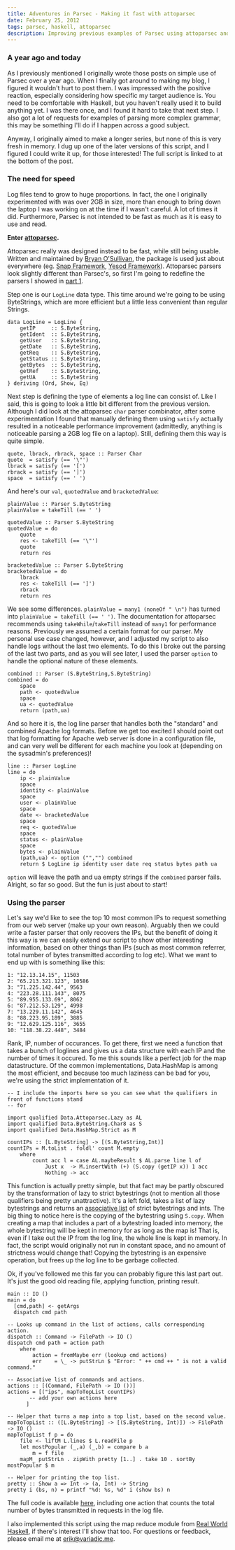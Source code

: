 ```yaml
---
title: Adventures in Parsec - Making it fast with attoparsec
date: February 25, 2012
tags: parsec, haskell, attoparsec
description: Improving previous examples of Parsec using attoparsec and bytestrings
---
```


### A year ago and today

As I previously mentioned I originally wrote those posts on simple use of Parsec over a year ago. When I finally got around to making my blog, I figured it wouldn't hurt to post them. I was impressed with the positive reaction, especially considering how specific my target audience is. You need to be comfortable with Haskell, but you haven't really used it to build anything yet. I was there once, and I found it hard to take that next step. I also got a lot of requests for examples of parsing more complex grammar, this may be something I'll do if I happen across a good subject.

Anyway, I originally aimed to make a longer series, but none of this is very fresh in memory. I dug up one of the later versions of this script, and I figured I could write it up, for those interested! The full script is linked to at the bottom of the post.

### The need for speed

Log files tend to grow to huge proportions. In fact, the one I originally experimented with was over 2GB in size, more than enough to bring down the laptop I was working on at the time if I wasn't careful. A lot of times it did. Furthermore, Parsec is not intended to be fast as much as it is easy to use and read.

__Enter [attoparsec][attoparsec].__

Attoparsec really was designed instead to be fast, while still being usable. Written and maintained by [Bryan O'Sullivan][bos], the package is used just about everywhere (eg. [Snap Framework][snap], [Yesod Framework][yesod]). Attoparsec parsers look slightly different than Parsec's, so first I'm going to redefine the parsers I showed in [part 1][part1].

Step one is our `LogLine` data type. This time around we're going to be using ByteStrings, which are more efficient but a little less convenient than regular Strings.

~~~~~{.haskell}
data LogLine = LogLine {
    getIP     :: S.ByteString,
    getIdent  :: S.ByteString,
    getUser   :: S.ByteString,
    getDate   :: S.ByteString,
    getReq    :: S.ByteString,
    getStatus :: S.ByteString,
    getBytes  :: S.ByteString,
    getRef    :: S.ByteString,
    getUA     :: S.ByteString
} deriving (Ord, Show, Eq)
~~~~~

Next step is defining the type of elements a log line can consist of. Like I said, this is going to look a little bit different from the previous version. Although I did look at the attoparsec `char` parser combinator, after some experimentation I found that manually defining them using `satisfy` actually resulted in a noticeable performance improvement (admittedly, anything is noticeable parsing a 2GB log file on a laptop). Still, defining them this way is quite simple.

~~~~~{.haskell}
quote, lbrack, rbrack, space :: Parser Char
quote  = satisfy (== '\"')
lbrack = satisfy (== '[')
rbrack = satisfy (== ']')
space  = satisfy (== ' ')
~~~~~

And here's our `val`, `quotedValue` and `bracketedValue`:

~~~~~{.haskell}
plainValue :: Parser S.ByteString
plainValue = takeTill (== ' ')

quotedValue :: Parser S.ByteString
quotedValue = do
    quote
    res <- takeTill (== '\"')
    quote
    return res

bracketedValue :: Parser S.ByteString
bracketedValue = do
    lbrack
    res <- takeTill (== ']')
    rbrack
    return res
~~~~~

We see some differences. `plainValue = many1 (noneOf " \n")` has turned into `plainValue = takeTill (== ' ')`. The documentation for attoparsec recommends using `takeWhile`/`takeTill` instead of `many1` for performance reasons. Previously we assumed a certain format for our parser. My personal use case changed, however, and I adjusted my script to also handle logs without the last two elements. To do this I broke out the parsing of the last two parts, and as you will see later, I used the parser `option` to handle the optional nature of these elements.

~~~~~{.haskell}
combined :: Parser (S.ByteString,S.ByteString)
combined = do
    space
    path <- quotedValue
    space
    ua <- quotedValue
    return (path,ua)
~~~~~

And so here it is, the log line parser that handles both the "standard" and combined Apache log formats. Before we get too excited I should point out that log formatting for Apache web server is done in a configuration file, and can very well be different for each machine you look at (depending on the sysadmin's preferences)!

~~~~~{.haskell}
line :: Parser LogLine
line = do
    ip <- plainValue
    space
    identity <- plainValue
    space
    user <- plainValue
    space
    date <- bracketedValue
    space
    req <- quotedValue
    space
    status <- plainValue
    space
    bytes <- plainValue
    (path,ua) <- option ("","") combined
    return $ LogLine ip identity user date req status bytes path ua
~~~~~

`option` will leave the path and ua empty strings if the `combined` parser fails. Alright, so far so good. But the fun is just about to start!

### Using the parser

Let's say we'd like to see the top 10 most common IPs to request something from our web server (make up your own reason). Arguably then we could write a faster parser that only recovers the IPs, but the benefit of doing it this way is we can easily extend our script to show other interesting information, based on other things than IPs (such as most common referrer, total number of bytes transmitted according to log etc). What we want to end up with is something like this:

	1: "12.13.14.15", 11503
	2: "65.213.321.123", 10586
	3: "71.225.142.44", 9563
	4: "223.28.111.143", 8075
	5: "89.955.133.69", 8062
	6: "87.212.53.129", 4998
	7: "13.229.11.142", 4645
	8: "88.223.95.189", 3885
	9: "12.629.125.116", 3655
	10: "118.38.22.448", 3484

Rank, IP, number of occurances. To get there, first we need a function that takes a bunch of loglines and gives us a data structure with each IP and the number of times it occured. To me this sounds like a perfect job for the map datastructure. Of the common implementations, Data.HashMap is among the most efficient, and because too much laziness can be bad for you, we're using the strict implementation of it.

~~~~~{.haskell}
-- I include the imports here so you can see what the qualifiers in front of functions stand 
-- for

import qualified Data.Attoparsec.Lazy as AL
import qualified Data.ByteString.Char8 as S
import qualified Data.HashMap.Strict as M

countIPs :: [L.ByteString] -> [(S.ByteString,Int)]
countIPs = M.toList . foldl' count M.empty
    where
        count acc l = case AL.maybeResult $ AL.parse line l of
            Just x  -> M.insertWith (+) (S.copy (getIP x)) 1 acc
            Nothing -> acc
~~~~~

This function is actually pretty simple, but that fact may be partly obscured by the transformation of lazy to strict bytestrings (not to mention all those qualifiers being pretty unattractive). It's a left fold, takes a list of lazy bytestrings and returns an [associative list][assoclist] of strict bytestrings and ints. The big thing to notice here is the copying of the bytestring using `S.copy`. When creating a map that includes a part of a bytestring loaded into memory, the whole bytestring will be kept in memory for as long as the map is! That is, even if I take out the IP from the log line, the whole line is kept in memory. In fact, the script would originally not run in constant space, and no amount of strictness would change that! Copying the bytestring is an expensive operation, but frees up the log line to be garbage collected.

Ok, if you've followed me this far you can probably figure this last part out. It's just the good old reading file, applying function, printing result.

~~~~~{.haskell}
main :: IO ()
main = do
  [cmd,path] <- getArgs
  dispatch cmd path

-- Looks up command in the list of actions, calls corresponding action.
dispatch :: Command -> FilePath -> IO ()
dispatch cmd path = action path
    where
        action = fromMaybe err (lookup cmd actions)
        err    = \_ -> putStrLn $ "Error: " ++ cmd ++ " is not a valid command."
                    
-- Associative list of commands and actions.
actions :: [(Command, FilePath -> IO ())]
actions = [("ips", mapToTopList countIPs)
	   -- add your own actions here
	  ]

-- Helper that turns a map into a top list, based on the second value.
mapToTopList :: ([L.ByteString] -> [(S.ByteString, Int)]) -> FilePath -> IO ()
mapToTopList f p = do
    file <- liftM L.lines $ L.readFile p
    let mostPopular (_,a) (_,b) = compare b a
        m = f file
    mapM_ putStrLn . zipWith pretty [1..] . take 10 . sortBy mostPopular $ m

-- Helper for printing the top list.
pretty :: Show a => Int -> (a, Int) -> String
pretty i (bs, n) = printf "%d: %s, %d" i (show bs) n
~~~~~

The full code is available [here][codeexample], including one action that counts the total number of bytes transmitted in requests in the log file.

I also implemented this script using the map reduce module from [Real World Haskell][rwh], if there's interest I'll show that too. For questions or feedback, please email me at <erik@variadic.me>.

[attoparsec]: http://hackage.haskell.org/package/attoparsec-0.10.1.1
[bos]: http://www.serpentine.com/blog/
[snap]: http://snapframework.com/
[yesod]: http://www.yesodweb.com/
[part1]: /posts/2012-02-24-adventures-in-parsec.html
[assoclist]: http://neilmitchell.blogspot.com/2008/01/associative-lists.html
[codeexample]: https://gist.github.com/1908213
[rwh]: http://book.realworldhaskell.org/